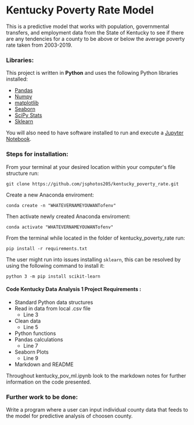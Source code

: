 # Kentucky Poverty Rate Model

This is a predictive model that works with population, governmental transfers, and employment data from the State of Kentucky to see if there are any tendencies for a county to be above or below the average poverty rate taken from 2003-2019.

### Libraries:

This project is written in **Python** and uses the following Python libraries installed:

* [Pandas](https://pandas.pydata.org/)
* [Numpy](https://numpy.org/)
* [matplotlib](https://matplotlib.org/)
* [Seaborn](https://seaborn.pydata.org/)
* [SciPy Stats](https://docs.scipy.org/doc/scipy/tutorial/stats.html)
* [Sklearn](https://scikit-learn.org/stable/)

You will also need to have software installed to run and execute a [Jupyter Notebook](http://jupyter.org/install.html).

### Steps for installation:

From your terminal at your desired location within your computer's file structure run:

`git clone https://github.com/jsphotos205/kentucky_poverty_rate.git`

Create a new Anaconda enviroment:

`conda create -n "WHATEVERNAMEYOUWANTofenv"`

Then activate newly created Anaconda enviroment:

`conda activate "WHATEVERNAMEYOUWANTofenv"`

From the terminal while located in the folder of kentucky_poverty_rate run:

`pip install -r requirements.txt`

The user might run into issues installing `sklearn`, this can be resolved by using the following command to install it:

`python 3 -m pip install scikit-learn`

#### Code Kentucky Data Analysis 1 Project Requirements :

* Standard Python data structures
* Read in data from local .csv file
  * Line 3
* Clean data
  * Line 5
* Python functions
* Pandas calculations
  * Line 7
* Seaborn Plots
  * Line 9
* Markdown and README


Throughout kentucky_pov_ml.ipynb look to the markdown notes for further information on the code presented.

### Further work to be done:

Write a program where a user can input individual county data that feeds to the model for predictive analysis of choosen county.
